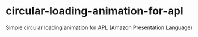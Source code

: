 # circular-loading-animation-for-apl
Simple circular loading animation for APL (Amazon Presentation Language)

